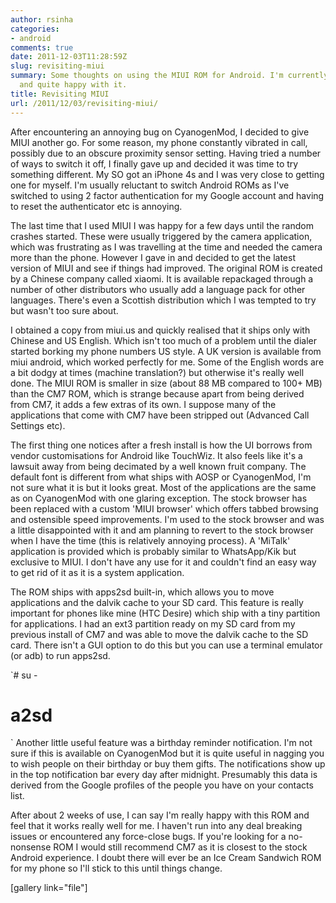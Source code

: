 ```yaml
---
author: rsinha
categories:
- android
comments: true
date: 2011-12-03T11:28:59Z
slug: revisiting-miui
summary: Some thoughts on using the MIUI ROM for Android. I'm currently on Cyanogenmod
  and quite happy with it.
title: Revisiting MIUI
url: /2011/12/03/revisiting-miui/
---
```


After encountering an annoying bug on CyanogenMod, I decided to give MIUI another go. For some reason, my phone constantly vibrated in call, possibly due to an obscure proximity sensor setting. Having tried a number of ways to switch it off, I finally gave up and decided it was time to try something different. My SO got an iPhone 4s and I was very close to getting one for myself. I'm usually reluctant to switch Android ROMs as I've switched to using 2 factor authentication for my Google account and having to reset the authenticator etc is annoying.

The last time that I used MIUI I was happy for a few days until the random crashes started. These were usually triggered by the camera application, which was frustrating as I was travelling at the time and needed the camera more than the phone. However I gave in and decided to get the latest version of MIUI and see if things had improved. The original ROM is created by a Chinese company called xiaomi. It is available repackaged through a number of other distributors who usually add a language pack for other languages. There's even a Scottish distribution which I was tempted to try but wasn't too sure about.

I obtained a copy from miui.us and quickly realised that it ships only with Chinese and US English. Which isn't too much of a problem until the dialer started borking my phone numbers US style. A UK version is available from miui android, which worked perfectly for me. Some of the English words are a bit dodgy at times (machine translation?) but otherwise it's really well done. The MIUI ROM is smaller in size (about 88 MB compared to 100+ MB) than the CM7 ROM, which is strange because apart from being derived from CM7, it adds a few extras of its own. I suppose many of the applications that come with CM7 have been stripped out (Advanced Call Settings etc).

The first thing one notices after a fresh install is how the UI borrows from vendor customisations for Android like TouchWiz. It also feels like it's a lawsuit away from being decimated by a well known fruit company. The default font is different from what ships with AOSP or CyanogenMod, I'm not sure what it is but it looks great. Most of the applications are the same as on CyanogenMod with one glaring exception. The stock browser has been replaced with a custom 'MIUI browser' which offers tabbed browsing and ostensible speed improvements. I'm used to the stock browser and was a little disappointed with it and am planning to revert to the stock browser when I have the time (this is relatively annoying process). A 'MiTalk' application is provided which is probably similar to WhatsApp/Kik but exclusive to MIUI. I don't have any use for it and couldn't find an easy way to get rid of it as it is a system application.

The ROM ships with apps2sd built-in, which allows you to move applications and the dalvik cache to your SD card. This feature is really important for phones like mine (HTC Desire) which ship with a tiny partition for applications. I had an ext3 partition ready on my SD card from my previous install of CM7 and was able to move the dalvik cache to the SD card. There isn't a GUI option to do this but you can use a terminal emulator (or adb) to run apps2sd.

`# su - 
# a2sd
`
Another little useful feature was a birthday reminder notification. I'm not sure if this is available on CyanogenMod but it is quite useful in nagging you to wish people on their birthday or buy them gifts. The notifications show up in the top notification bar every day after midnight. Presumably this data is derived from the Google profiles of the people you have on your contacts list. 

After about 2 weeks of use, I can say I'm really happy with this ROM and feel that it works really well for me. I haven't run into any deal breaking issues or encountered any force-close bugs. If you're looking for a no-nonsense ROM I would still recommend CM7 as it is closest to the stock Android experience. I doubt there will ever be an Ice Cream Sandwich ROM for my phone so I'll stick to this until things change.

[gallery link="file"]

